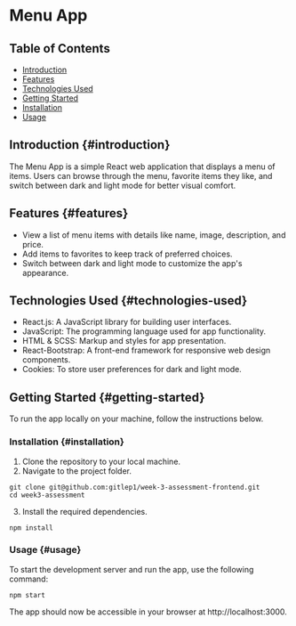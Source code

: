 # Menu App

## Table of Contents

- [Introduction](#introduction)
- [Features](#features)
- [Technologies Used](#technologies-used)
- [Getting Started](#getting-started)
- [Installation](#installation)
- [Usage](#usage)

## Introduction {#introduction}

The Menu App is a simple React web application that displays a menu of items. Users can browse through the menu, favorite items they like, and switch between dark and light mode for better visual comfort.

## Features {#features}

- View a list of menu items with details like name, image, description, and price.
- Add items to favorites to keep track of preferred choices.
- Switch between dark and light mode to customize the app's appearance.

## Technologies Used {#technologies-used}

- React.js: A JavaScript library for building user interfaces.
- JavaScript: The programming language used for app functionality.
- HTML & SCSS: Markup and styles for app presentation.
- React-Bootstrap: A front-end framework for responsive web design components.
- Cookies: To store user preferences for dark and light mode.

## Getting Started {#getting-started}

To run the app locally on your machine, follow the instructions below.

### Installation {#installation}

1. Clone the repository to your local machine.
2. Navigate to the project folder.

```
git clone git@github.com:gitlep1/week-3-assessment-frontend.git
cd week3-assessment
```

3. Install the required dependencies.

```
npm install
```

### Usage {#usage}

To start the development server and run the app, use the following command:

```
npm start
```

The app should now be accessible in your browser at http://localhost:3000.
